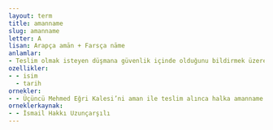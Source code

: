 ```yaml
---
layout: term
title: amanname
slug: amanname
letter: A
lisan: Arapça amān + Farsça nāme
anlamlar:
- Teslim olmak isteyen düşmana güvenlik içinde olduğunu bildirmek üzere İslam devletlerinde verilen belge
ozellikler:
- - isim
  - tarih
ornekler:
- - Üçüncü Mehmed Eğri Kalesi’ni aman ile teslim alınca halka amanname vermiş…
orneklerkaynak:
- - İsmail Hakkı Uzunçarşılı
---
```

